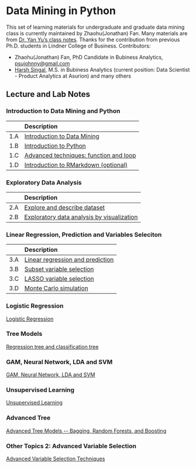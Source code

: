 
# Data Mining in Python

This set of learning materials for undergraduate and graduate data mining class is currently maintained by Zhaohu(Jonathan) Fan.  Many materials are from [Dr. Yan Yu’s class notes](https://business.uc.edu/faculty-and-research/departments/obais/faculty/yan-yu.html). Thanks for the contribution from previous Ph.D. students in Lindner College of Business.
Contributors:  

- Zhaohu(Jonathan) Fan, PhD Candidate in Bubiness Analytics, psujohnny@gmail.com
- [Harsh Singal](https://www.linkedin.com/in/harshsingal/),  M.S. in Bubiness Analytics (current position: Data Scientist - Product Analytics at Asurion)
and many others

## Lecture and Lab Notes

### Introduction to Data Mining and Python

|              | Description                                                                                     | 
|   :----:     |      :---                                                                                       |      
| 1.A          |  [ Introduction to Data Mining](1_A_Introduction_to_Data_Mining.html)                           |   
| 1.B          | [ Introduction to Python](1_B_Introduction_to_Python.html)                                      |     
| 1.C          | [ Advanced techniques: function and loop](1_C_Advanced_techniques_function_and_loop.html)       |      
| 1.D          | [Introduction to RMarkdown (optional)](1_D_Introduction_to_Markdown.html)                       |  


### Exploratory Data Analysis

|              | Description                                                                                     | 
|   :----:     |      :---                                                                                       |         
| 2.A          | [Explore and describe dataset](2_A_Explore_and_describe_dataset.html)                           |   
| 2.B          | [Exploratory data analysis by visualization](2_B_Exploratory_Data_Analysis_by_Visualization.html)|     

                              
### Linear Regression, Prediction and Variables Seleciton

|              | Description                                                                                     | 
|   :----:     |      :---                                                                                       |         
| 3.A          |                   [Linear regression and prediction](3_A_Linear_regression_and_prediction.html) |   
| 3.B          | [Subset variable selection](html)                                                               |     
| 3.C          | [LASSO variable selection](html)                                                                |    
| 3.D          | [Monte Carlo simulation](3_D_Simulation.html)                                                   |     


### Logistic Regression

[Logistic Regression](lecture/4_LogisticReg.html)

### Tree Models

[Regression tree and classification tree](lecture/5_Tree.html)

### GAM, Neural Network, LDA and SVM

[GAM, Neural Network, LDA and SVM](lecture/6_SupervisedLearning.html)

### Unsupervised Learning

[Unsupervised Learning](lecture/7_UnsupervisedLearning.html)

### Advanced Tree 

[Advanced Tree Models -- Bagging, Random Forests, and Boosting](lecture/AdvTree.html)

### Other Topics 2: Advanced Variable Selection

[Advanced Variable Selection Techniques](VS.html)

